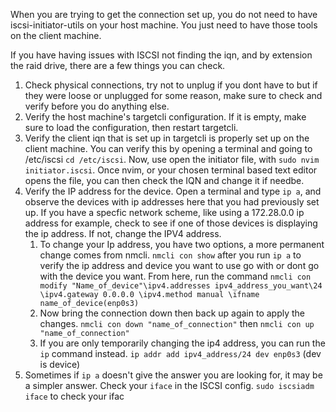 
When you are trying to get the connection set up, you do not need to have iscsi-initiator-utils on your host machine. You just need to have those tools on the client machine. 

If you have having issues with ISCSI not finding the iqn, and by extension the raid drive, there are a few things you can check.
1. Check physical connections, try not to unplug if you dont have to but if they were loose or unplugged for some reason, make sure to check and verify before you do anything else.
2. Verify the host machine's targetcli configuration. If it is empty, make sure to load the configuration, then restart targetcli. 
3. Verify the client iqn that is set up in targetcli is properly set up on the client machine. You can verify this by opening a terminal and going to /etc/iscsi `cd /etc/iscsi`. Now, use open the initiator file, with  `sudo nvim initiator.iscsi`. Once nvim, or your chosen terminal based text editor opens the file, you can then check the IQN and change it if needbe. 
4. Verify the IP address for the device. Open a terminal and type `ip a`, and observe the devices with ip addresses here that you had previously set up. If you have a specfic network scheme, like using a 172.28.0.0 ip address for example, check to see if one of those devices is displaying the ip address. If not, change the IPV4 address.
	1. To change your Ip address, you have two options, a more permanent change comes from nmcli. `nmcli con show` after you run `ip a` to verify the ip address and device you want to use go with or dont go with the device you want. From here, run the command `nmcli con modify "Name_of_device"\ipv4.addresses ipv4_address_you_want\24 \ipv4.gateway 0.0.0.0 \ipv4.method manual \ifname name_of_device(enp0s3)` 
	2. Now bring the connection down then back up again to apply the changes. `nmcli con down "name_of_connection"` then `nmcli con up "name_of_connection"`
	3. If you are only temporarily changing the ip4 address, you can run the `ip` command instead. `ip addr add ipv4_address/24 dev enp0s3` (dev is device)
5. Sometimes if `ip a` doesn't give the answer you are looking for, it may be a simpler answer. Check your `iface`  in the ISCSI config. `sudo iscsiadm iface` to check your ifac